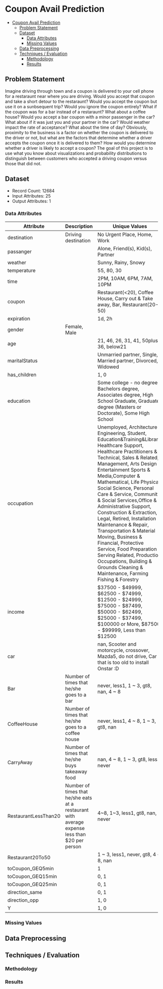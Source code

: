 # Coupon Avail Prediction

- [Coupon Avail Prediction](#coupon-avail-prediction)
  - [Problem Statement](#problem-statement)
  - [Dataset](#dataset)
    - [Data Attributes](#data-attributes)
    - [Missing Values](#missing-values)
  - [Data Preprocessing](#data-preprocessing)
  - [Techniques / Evaluation](#techniques--evaluation)
    - [Methodology](#methodology)
    - [Results](#results)

## Problem Statement
Imagine driving through town and a coupon is delivered to your cell phone for a restaraunt near where you are driving. Would you accept that coupon and take a short detour to the restaraunt? Would you accept the coupon but use it on a sunbsequent trip? Would you ignore the coupon entirely? What if the coupon was for a bar instead of a restaraunt? What about a coffee house? Would you accept a bar coupon with a minor passenger in the car? What about if it was just you and your partner in the car? Would weather impact the rate of acceptance? What about the time of day?
Obviously, proximity to the business is a factor on whether the coupon is delivered to the driver or not, but what are the factors that determine whether a driver accepts the coupon once it is delivered to them? How would you determine whether a driver is likely to accept a coupon?
The goal of this project is to use what you know about visualizations and probability distributions to distinguish between customers who accepted a driving coupon versus those that did not.
## Dataset
- Record Count: 12684
- Input Attributes: 25
- Output Attributes: 1
### Data Attributes
| Attribute | Description | Unique Values |
| --------- | ----------- | ------------- |
| destination | Driving destination | No Urgent Place, Home, Work |
| passanger | | Alone, Friend(s), Kid(s), Partner |
| weather | | Sunny, Rainy, Snowy |
| temperature | | 55, 80, 30 |
| time | | 2PM, 10AM, 6PM, 7AM, 10PM |
| coupon | | Restaurant(<20), Coffee House, Carry out & Take away, Bar, Restaurant(20-50) |
| expiration | | 1d, 2h |
| gender | Female, Male |
| age | | 21, 46, 26, 31, 41, 50plus, 36, below21 |
| maritalStatus | | Unmarried partner, Single, Married partner, Divorced, Widowed |
| has_children | | 1, 0 |
| education | | Some college - no degree, Bachelors degree, Associates degree, High School Graduate, Graduate degree (Masters or Doctorate), Some High School |
| occupation | | Unemployed, Architecture & Engineering, Student, Education&Training&Library, Healthcare Support, Healthcare Practitioners & Technical, Sales & Related, Management, Arts Design Entertainment Sports & Media,Computer & Mathematical, Life Physical Social Science, Personal Care & Service, Community & Social Services,Office & Administrative Support, Construction & Extraction, Legal, Retired, Installation Maintenance & Repair, Transportation & Material Moving, Business & Financial, Protective Service, Food Preparation & Serving Related, Production Occupations, Building & Grounds Cleaning & Maintenance, Farming Fishing & Forestry |
| income | | $37500 - $49999, $62500 - $74999, $12500 - $24999, $75000 - $87499, $50000 - $62499, $25000 - $37499, $100000 or More, $87500 - $99999, Less than $12500 |
| car | | nan, Scooter and motorcycle, crossover, Mazda5, do not drive, Car that is too old to install Onstar :D |
| Bar | Number of times that he/she goes to a bar | never, less1, 1 ~ 3, gt8, nan, 4 ~ 8 |
| CoffeeHouse | Number of times that he/she goes to a coffee house | never, less1, 4 ~ 8, 1 ~ 3, gt8, nan |
| CarryAway | Number of times that he/she buys takeaway food | nan, 4 ~ 8, 1 ~ 3, gt8, less1, never |
| RestaurantLessThan20 | Number of times that he/she eats at a restaurant with average expense less than $20 per person | 4~8, 1~3, less1, gt8, nan, never |
| Restaurant20To50 | | 1 ~ 3, less1, never, gt8, 4 ~ 8, nan |
| toCoupon_GEQ5min | | 1 |
| toCoupon_GEQ15min | | 0, 1 |
| toCoupon_GEQ25min | | 0, 1 |
| direction_same | | 0, 1 |
| direction_opp | | 1, 0 |
| Y | | 1, 0 |

### Missing Values

## Data Preprocessing
## Techniques / Evaluation
### Methodology
### Results
